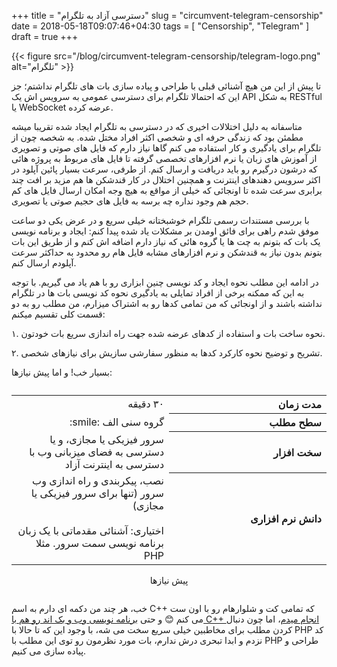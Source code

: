 +++
title = "دسترسی آزاد به تلگرام"
slug = "circumvent-telegram-censorship"
date = 2018-05-18T09:07:46+04:30
tags = [ "Censorship", "Telegram" ]
draft = true
+++

{{< figure src="/blog/circumvent-telegram-censorship/telegram-logo.png" alt="تلگرام" >}}

تا پیش از این من هیچ آشنائی قبلی با طراحی و پیاده سازی بات های تلگرام نداشتم؛ جز این که احتمالا تلگرام برای دسترسی عمومی به سرویس اش یک API به شکل RESTful یا WebSocket عرضه کرده.

متاسفانه به دلیل اختلالات اخیری که در دسترسی به تلگرام ایجاد شده تقریبا میشه مطمئن بود که زندگی حرفه ای و شخصی اکثر افراد مختل شده. به شخصه چون از تلگرام برای یادگیری و کار استفاده می کنم گاها نیاز دارم که فایل های صوتی و تصویری از آموزش های زبان یا نرم افزارهای تخصصی گرفته تا فایل های مربوط به پروژه هائی که درشون درگیرم رو باید دریافت و ارسال کنم. از طرفی، سرعت بسیار پائین آپلود در اکثر سرویس دهندهای اینترنت و همچنین اختلال در کار قندشکن ها هم مزید بر افت چند برابری سرعت شده تا اونجائی که خیلی از مواقع به هیچ وجه امکان ارسال فایل های کم حجم هم وجود نداره چه برسه به فایل های حجیم صوتی یا تصویری.

با بررسی مستندات رسمی تلگرام خوشبختانه خیلی سریع و در عرض یکی دو ساعت موفق شدم راهی برای فائق اومدن بر مشکلات یاد شده پیدا کنم: ایجاد و برنامه نویسی یک بات که بتونم به چت ها یا گروه هائی که نیاز دارم اضافه اش کنم و از طریق این بات بتونم بدون نیاز به قندشکن و نرم افزارهای مشابه فایل هام رو محدود به حداکثر سرعت آپلودم ارسال کنم.

در ادامه این مطلب نحوه ایجاد و کد نویسی چنین ابزاری رو با هم یاد می گیریم. با توجه به این که ممکنه برخی از افراد تمایلی به یادگیری نحوه کد نویسی بات ها در تلگرام نداشته باشند و از اونجائی که من تمامی کدها رو به اشتراک میزارم، من مطلب رو به دو قسمت کلی تقسیم میکنم:

۱. نحوه ساخت بات و استفاده از کدهای عرضه شده جهت راه اندازی سریع بات خودتون.

۲. تشریح و توضیح نحوه کارکرد کدها به منظور سفارشی سازیش برای نیازهای شخصی.

بسیار خب! و اما پیش نیازها:

<div style="direction: rtl !important; margin: 2.0em 0;">
    <table class="table table-striped table-hover">
        <tr>
            <th style="text-align: right; width: 50%;">
                مدت زمان
            </th>
            <td style="text-align: right; width: 50%;">
                ۳۰ دقیقه
            </td>
        </tr>
        <tr>
            <th style="text-align: right; width: 50%;">
                سطح مطلب
            </th>
            <td style="text-align: right; width: 50%;">
                گروه سنی الف :smile:
            </td>
        </tr>
        <tr>
            <th style="text-align: right; width: 50%;">
                سخت افزار
            </th>
            <td style="text-align: right; width: 50%;">
                سرور فیزیکی یا مجازی، و یا دسترسی به فضای میزبانی وب با دسترسی به اینترنت آزاد
            </td>
        </tr>
        <tr>
            <th style="text-align: right; width: 50%;">
                دانش نرم افزاری
            </th>
            <td style="text-align: right; width: 50%;">
                نصب، پیکربندی و راه اندازی وب سرور (تنها برای سرور فیزیکی یا مجازی)
                <br />
                <br />
                اختیاری: آشنائی مقدماتی با یک زبان برنامه نویسی سمت سرور. مثلا PHP
            </td>
        </tr>
    </table>

<p style="text-align: center;">
    پیش نیازها
</p>
</div>

خب، هر چند من دکمه ای دارم به اسم C++ که تمامی کت و شلوارهام رو با اون ست می کنم :blush: و حتی [برنامه نویسی وب و بک اند رو هم با C++ انجام میدم](https://github.com/NuLL3rr0r/blog-subscription-service)، اما چون دنبال کردن مطلب برای مخاطبین خیلی سریع سخت می شه، با وجود این که تا حالا با PHP کد نزدم و ابدا تبحری درش ندارم، بات مورد نظرمون رو توی این مطلب با PHP طراحی و پیاده سازی می کنیم.

<!--more-->

